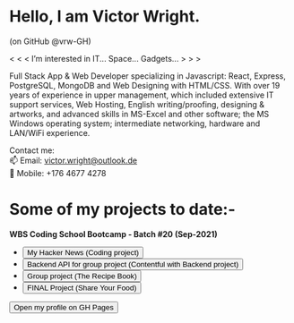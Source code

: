 # Hello, I am Victor Wright.
(on GitHub @vrw-GH)

< < < I’m interested in IT... Space... Gadgets... > > >

Full Stack App & Web Developer specializing in Javascript: React, Express, PostgreSQL, MongoDB and Web Designing with HTML/CSS.
With over 19 years of experience in upper management, which included extensive IT support services, Web Hosting, English writing/proofing, designing & artworks, and advanced skills in MS-Excel and other software; the MS Windows operating system; intermediate networking, hardware and LAN/WiFi experience.

Contact me:
<br/>
📫 Email: victor.wright@outlook.de
<br/>
📲 Mobile: +176 4677 4278

# Some of my projects to date:-
<strong>WBS Coding School Bootcamp - Batch #20 (Sep-2021)</strong>

<ul>
<li><a href="https://condescending-wilson-ebe840.netlify.app/" target="_blank">
    <button>My Hacker News (Coding project)</button>
</a></li>
<li><a href="https://avc-food-blog.herokuapp.com/" target="_blank">
    <button>Backend API for group project (Contentful with Backend project)</button>
</a></li>
<li><a href="https://vigilant-turing-554418.netlify.app/" target="_blank">
    <button>Group project (The Recipe Book)</button>
</a></li>
<li><a href="https://" target="_blank">
    <button>FINAL Project (Share Your Food)</button>
</a></li>
</ul>


<!-- This opens in self, but in-page opens in _blank. -->
<a href="https://vrw-gh.github.io/Victor-Wright-Profile/" target="_blank">
    <button>Open my profile on GH Pages</button>
</a>

<!---
vrw-GH/vrw-GH is a ✨ special ✨ repository because its `README.md` (this file) appears on your GitHub profile.
You can click the Preview link to take a look at your changes.
--->
